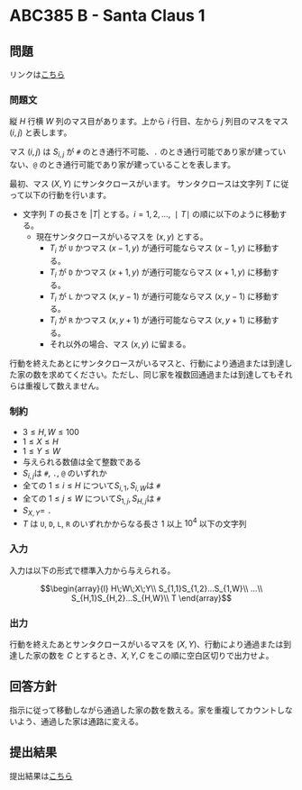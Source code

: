 # ABC385 B - Santa Claus 1

## 問題

リンクは[こちら](https://atcoder.jp/contests/abc385/tasks/abc385_b)

### 問題文

縦 $H$ 行横 $W$ 列のマス目があります。上から $i$ 行目、左から $j$ 列目のマスをマス $(i,j)$ と表します。

マス $(i,j)$ は $S_{i,j}$ が `#` のとき通行不可能、`.` のとき通行可能であり家が建っていない、`@` のとき通行可能であり家が建っていることを表します。

最初、マス $(X,Y)$ にサンタクロースがいます。
サンタクロースは文字列 $T$ に従って以下の行動を行います。

- 文字列 $T$ の長さを $|T|$ とする。$i=1,2,…,∣T∣$ の順に以下のように移動する。
  - 現在サンタクロースがいるマスを $(x,y)$ とする。
    - $T_i$​ が `U` かつマス $(x−1,y)$ が通行可能ならマス $(x−1,y)$ に移動する。
    - $T_i$​ が `D` かつマス $(x+1,y)$ が通行可能ならマス $(x+1,y)$ に移動する。
    - $T_i$​ が `L` かつマス $(x,y−1)$ が通行可能ならマス $(x,y−1)$ に移動する。
    - $T_i$​ が `R` かつマス $(x,y+1)$ が通行可能ならマス $(x,y+1)$ に移動する。
    - それ以外の場合、マス $(x,y)$ に留まる。

行動を終えたあとにサンタクロースがいるマスと、行動により通過または到達した家の数を求めてください。ただし、同じ家を複数回通過または到達してもそれらは重複して数えません。

### 制約

- $3≤H,W≤100$
- $1≤X≤H$
- $1≤Y≤W$
- 与えられる数値は全て整数である
- $S_{i,j}$​ は `#`, `.`, `@` のいずれか
- 全ての $1≤i≤H$ について$S_{i,1}​,S_{i,W}$​ は `#`
- 全ての $1≤j≤W$ について$S_{1,j}​,S_{H,j}$​ は `#`
- $S_{X,Y}​=$ `.`
- $T$ は `U`, `D`, `L`, `R` のいずれかからなる長さ $1$ 以上 $10^4$ 以下の文字列

### 入力

入力は以下の形式で標準入力から与えられる。

```math
\begin{array}{l}
H\;W\;X\;Y\\
S_{1,1}S_{1,2}...S_{1,W}\\
...\\
S_{H,1}S_{H,2}...S_{H,W}\\
T
\end{array}
```

### 出力

行動を終えたあとサンタクロースがいるマスを $(X,Y)$、行動により通過または到達した家の数を $C$ とするとき、$X,Y,C$ をこの順に空白区切りで出力せよ。

## 回答方針

指示に従って移動しながら通過した家の数を数える。家を重複してカウントしないよう、通過した家は通路に変える。

## 提出結果

提出結果は[こちら](https://atcoder.jp/contests/abc385/submissions/61420373)